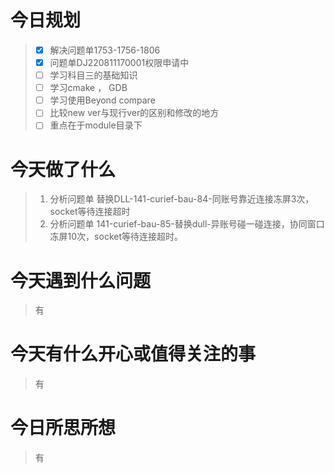 # 今日规划

> - [X] 解决问题单1753-1756-1806
> - [X] 问题单DJ220811170001权限申请中
> - [ ] 学习科目三的基础知识
> - [ ] 学习cmake ， GDB
> - [ ] 学习使用Beyond compare
> - [ ] 比较new ver与现行ver的区别和修改的地方
> - [ ] 重点在于module目录下

# 今天做了什么

> 1. 分析问题单 替换DLL-141-curief-bau-84-同账号靠近连接冻屏3次，socket等待连接超时
> 2. 分析问题单 141-curief-bau-85-替换dull-异账号碰一碰连接，协同窗口冻屏10次，socket等待连接超时。

# 今天遇到什么问题

> 有

# 今天有什么开心或值得关注的事

> 有

# 今日所思所想

> 有
